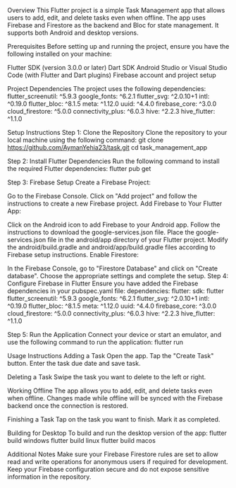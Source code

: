 Overview
This Flutter project is a simple Task Management app that allows users to add, edit, and delete tasks even when offline. The app uses Firebase and Firestore as the backend and Bloc for state management. It supports both Android and desktop versions.

Prerequisites
Before setting up and running the project, ensure you have the following installed on your machine:

Flutter SDK (version 3.0.0 or later)
Dart SDK
Android Studio or Visual Studio Code (with Flutter and Dart plugins)
Firebase account and project setup

Project Dependencies
The project uses the following dependencies:
flutter_screenutil: ^5.9.3
google_fonts: ^6.2.1
flutter_svg: ^2.0.10+1
intl: ^0.19.0
flutter_bloc: ^8.1.5
meta: ^1.12.0
uuid: ^4.4.0
firebase_core: ^3.0.0
cloud_firestore: ^5.0.0
connectivity_plus: ^6.0.3
hive: ^2.2.3
hive_flutter: ^1.1.0

Setup Instructions
Step 1: Clone the Repository
Clone the repository to your local machine using the following command:
git clone https://github.com/AymanYehia23/task.git
cd task_management_app

Step 2: Install Flutter Dependencies
Run the following command to install the required Flutter dependencies:
flutter pub get

Step 3: Firebase Setup
Create a Firebase Project:

Go to the Firebase Console.
Click on "Add project" and follow the instructions to create a new Firebase project.
Add Firebase to Your Flutter App:

Click on the Android icon to add Firebase to your Android app. Follow the instructions to download the google-services.json file.
Place the google-services.json file in the android/app directory of your Flutter project.
Modify the android/build.gradle and android/app/build.gradle files according to Firebase setup instructions.
Enable Firestore:

In the Firebase Console, go to "Firestore Database" and click on "Create database".
Choose the appropriate settings and complete the setup.
Step 4: Configure Firebase in Flutter
Ensure you have added the Firebase dependencies in your pubspec.yaml file:
dependencies:
  flutter:
    sdk: flutter
  flutter_screenutil: ^5.9.3
  google_fonts: ^6.2.1
  flutter_svg: ^2.0.10+1
  intl: ^0.19.0
  flutter_bloc: ^8.1.5
  meta: ^1.12.0
  uuid: ^4.4.0
  firebase_core: ^3.0.0
  cloud_firestore: ^5.0.0
  connectivity_plus: ^6.0.3
  hive: ^2.2.3
  hive_flutter: ^1.1.0

Step 5: Run the Application
Connect your device or start an emulator, and use the following command to run the application:
flutter run

Usage Instructions
Adding a Task
Open the app.
Tap the "Create Task" button.
Enter the task due date and save task.

Deleting a Task
Swipe the task you want to delete to the left or right.

Working Offline
The app allows you to add, edit, and delete tasks even when offline.
Changes made while offline will be synced with the Firebase backend once the connection is restored.

Finishing a Task
Tap on the task you want to finish.
Mark it as completed.


Building for Desktop
To build and run the desktop version of the app:
flutter build windows
flutter build linux
flutter build macos

Additional Notes
Make sure your Firebase Firestore rules are set to allow read and write operations for anonymous users if required for development.
Keep your Firebase configuration secure and do not expose sensitive information in the repository.
